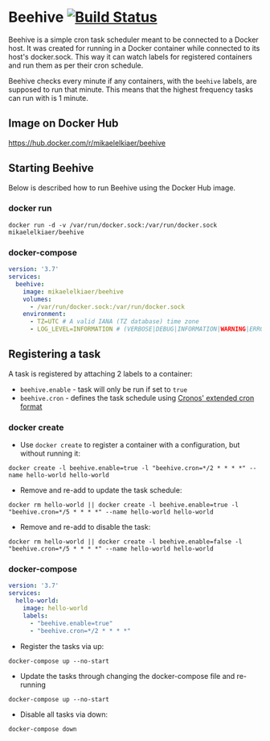 # Beehive [![Build Status](https://drone.mikelk.dk/api/badges/MikaelElkiaer/Beehive/status.svg)](https://drone.mikelk.dk/MikaelElkiaer/Beehive)
Beehive is a simple cron task scheduler meant to be connected to a Docker host.
It was created for running in a Docker container while connected to its host's docker.sock.
This way it can watch labels for registered containers and run them as per their cron schedule.

Beehive checks every minute if any containers, with the `beehive` labels, are supposed to run that minute.
This means that the highest frequency tasks can run with is 1 minute.

## Image on Docker Hub
https://hub.docker.com/r/mikaelelkiaer/beehive

## Starting Beehive
Below is described how to run Beehive using the Docker Hub image.

### docker run
`docker run -d -v /var/run/docker.sock:/var/run/docker.sock mikaelelkiaer/beehive`

### docker-compose
```yaml
version: '3.7'
services:
  beehive:
    image: mikaelelkiaer/beehive
    volumes:
      - /var/run/docker.sock:/var/run/docker.sock
	environment:
      - TZ=UTC # A valid IANA (TZ database) time zone
      - LOG_LEVEL=INFORMATION # (VERBOSE|DEBUG|INFORMATION|WARNING|ERROR|FATAL)
```

## Registering a task
A task is registered by attaching 2 labels to a container:
* `beehive.enable` - task will only be run if set to `true`
* `beehive.cron` - defines the task schedule using [Cronos' extended cron format](https://github.com/HangfireIO/Cronos#cron-format)

### docker create
* Use `docker create` to register a container with a configuration, but without running it:

`docker create -l beehive.enable=true -l "beehive.cron=*/2 * * * *" --name hello-world hello-world`

* Remove and re-add to update the task schedule:

`docker rm hello-world || docker create -l beehive.enable=true -l "beehive.cron=*/5 * * * *" --name hello-world hello-world`

* Remove and re-add to disable the task:

`docker rm hello-world || docker create -l beehive.enable=false -l "beehive.cron=*/5 * * * *" --name hello-world hello-world`

### docker-compose
```yaml
version: '3.7'
services:
  hello-world:
    image: hello-world
    labels:
      - "beehive.enable=true"
      - "beehive.cron=*/2 * * * *"
```

* Register the tasks via up:

`docker-compose up --no-start`

* Update the tasks through changing the docker-compose file and re-running

`docker-compose up --no-start`

* Disable all tasks via down:

`docker-compose down`
